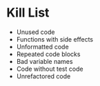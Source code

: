 Kill List
=========
* Unused code 
* Functions with side effects 
* Unformatted code 
* Repeated code blocks
* Bad variable names
* Code without test code
* Unrefactored code 
